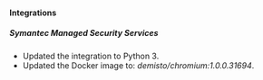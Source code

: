 
#### Integrations
##### Symantec Managed Security Services
- Updated the integration to Python 3.
- Updated the Docker image to: *demisto/chromium:1.0.0.31694*.
